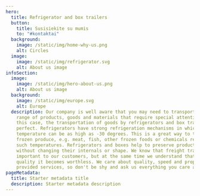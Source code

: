 ```yaml
---
hero:
  title: Refrigerator and box trailers
  button:
    title: Susisiekite su mumis
    to: "#kontaktai"
  background:
    image: /static/img/home-why-us.png
    alt: Circles
  image:
    image: /static/img/refrigerator.svg
    alt: About us image
infoSection:
  image:
    image: /static/img/hero-about-us.png
    alt: About us image
  background:
    image: /static/img/europe.svg
    alt: Europe
  description: Our company is well aware that you may need to transport a wide
    range of products, goods and materials that require special attention. In
    this case, the transportation of goods by refrigerators and box trailers is
    perfect. Refrigerators have strong refrigeration mechanisms in which the
    temperature can be as high as -30 degrees. This is a great way to transport
    frozen produce, e.g. meat, fish, other frozen foods or chemicals requiring
    such temperatures. Refrigerators and boxes help to preserve products, goods
    without changing their internals or shape. We know that freight transport is
    important to our customers, but at the same time we understand that without
    quality it becomes worthless. We care about quality, speed and properly
    provided services, so don't be shy and ask us everything you care about.
pageMetadata:
  title: Starter metadata title
  description: Starter metadata description
---
```

